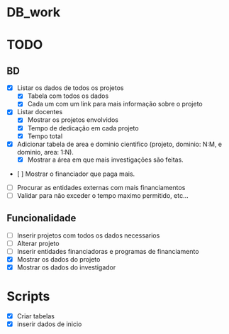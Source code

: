 # DB_work

# TODO

## BD

- [x] Listar os dados de todos os projetos
  - [x] Tabela com todos os dados
  - [x] Cada um com um link para mais informação sobre o projeto
- [x] Listar docentes
  - [x] Mostrar os projetos envolvidos
  - [x] Tempo de dedicação em cada projeto
  - [x] Tempo total
- [x] Adicionar tabela de area e dominio cientifico (projeto, dominio: N:M, e dominio, area: 1:N).
  - [x] Mostrar a área em que mais investigações são feitas.
- [ ] Mostrar o financiador que paga mais.
- [ ] Procurar as entidades externas com mais financiamentos
- [ ] Validar para não exceder o tempo maximo permitido, etc...

## Funcionalidade

- [ ] Inserir projetos com todos os dados necessarios
- [ ] Alterar projeto
- [ ] Inserir entidades financiadoras e programas de financiamento
- [x] Mostrar os dados do projeto
- [x] Mostrar os dados do investigador

# Scripts

- [x] Criar tabelas
- [x] inserir dados de inicio
